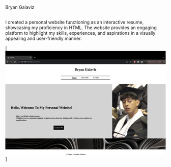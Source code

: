 #
Bryan Galaviz 
##
I created a personal website functioning as an interactive resume, showcasing my proficiency in HTML. The website provides an engaging platform to highlight my skills, experiences, and aspirations in a visually appealing and user-friendly manner.

[![Alt Text](Screenshot.png)]
